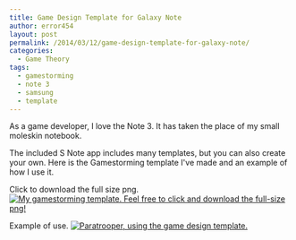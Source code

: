 ```yaml
---
title: Game Design Template for Galaxy Note
author: error454
layout: post
permalink: /2014/03/12/game-design-template-for-galaxy-note/
categories:
  - Game Theory
tags:
  - gamestorming
  - note 3
  - samsung
  - template
---
```

As a game developer, I love the Note 3. It has taken the place of my small moleskin notebook.

The included S Note app includes many templates, but you can also create your own. Here is the Gamestorming template I've made and an example of how I use it.

Click to download the full size png.
<a href='{{ site.url }}/assets/uploads/2014/02/gamedev-template-copy.png'><img src='{{ site.url }}/assets/uploads/2014/02/gamedev-template-copy-168x300.png' alt='My gamestorming template. Feel free to click and download the full-size png!'></a>

Example of use.
<a href='{{ site.url }}/assets/uploads/2014/02/example.jpg'><img src='{{ site.url }}/assets/uploads/2014/02/example-168x300.jpg' alt='Paratrooper, using the game design template.'></a>
